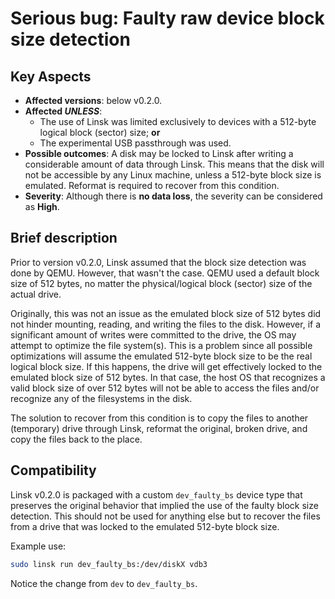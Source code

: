 # Serious bug: Faulty raw device block size detection

## Key Aspects

* **Affected versions**: below v0.2.0.
* **Affected *UNLESS***:
  * The use of Linsk was limited exclusively to devices with a 512-byte logical block (sector) size; **or**
  * The experimental USB passthrough was used.
* **Possible outcomes**: A disk may be locked to Linsk after writing a considerable amount of data through Linsk. This means that the disk will not be accessible by any Linux machine, unless a 512-byte block size is emulated. Reformat is required to recover from this condition.
* **Severity**: Although there is **no data loss**, the severity can be considered as **High**.

## Brief description

Prior to version v0.2.0, Linsk assumed that the block size detection was done by QEMU. However, that wasn't the case. QEMU used a default block size of 512 bytes, no matter the physical/logical block (sector) size of the actual drive.

Originally, this was not an issue as the emulated block size of 512 bytes did not hinder mounting, reading, and writing the files to the disk. However, if a significant amount of writes were committed to the drive, the OS may attempt to optimize the file system(s). This is a problem since all possible optimizations will assume the emulated 512-byte block size to be the real logical block size. If this happens, the drive will get effectively locked to the emulated block size of 512 bytes. In that case, the host OS that recognizes a valid block size of over 512 bytes will not be able to access the files and/or recognize any of the filesystems in the disk.

The solution to recover from this condition is to copy the files to another (temporary) drive through Linsk, reformat the original, broken drive, and copy the files back to the place.

## Compatibility

Linsk v0.2.0 is packaged with a custom `dev_faulty_bs` device type that preserves the original behavior that implied the use of the faulty block size detection. This should not be used for anything else but to recover the files from a drive that was locked to the emulated 512-byte block size.

Example use:
```sh
sudo linsk run dev_faulty_bs:/dev/diskX vdb3
```

Notice the change from `dev` to `dev_faulty_bs`.